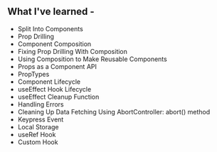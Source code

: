 ## What I've learned -

- Split Into Components
- Prop Drilling
- Component Composition
- Fixing Prop Drilling With Composition
- Using Composition to Make Reusable Components
- Props as a Component API
- PropTypes
- Component Lifecycle
- useEffect Hook Lifecycle
- useEffect Cleanup Function
- Handling Errors
- Cleaning Up Data Fetching Using AbortController: abort() method
- Keypress Event
- Local Storage
- useRef Hook
- Custom Hook
